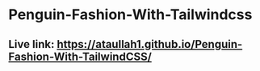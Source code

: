 # Penguin-Fashion-With-Tailwindcss

## Live link: https://ataullah1.github.io/Penguin-Fashion-With-TailwindCSS/
